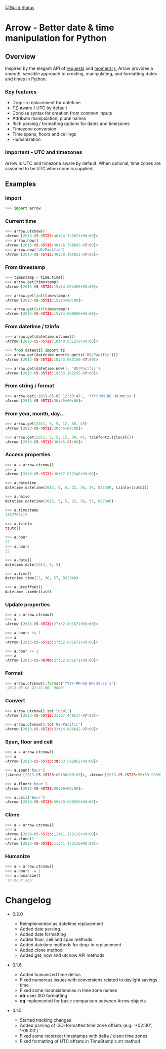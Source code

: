 [![Build Status](https://travis-ci.org/crsmithdev/arrow.png)](https://travis-ci.org/crsmithdev/arrow)
# Arrow - Better date & time manipulation for Python

## Overview

Inspired by the elegant API of [requests](https://github.com/kennethreitz/requests) and [moment.js](https://github.com/timrwood/moment/), Arrow provides a smooth, sensible approach to creating, manipulating, and formatting dates and times in Python.

### Key features

* Drop-in replacement for datetime
* TZ-aware / UTC by default
* Concise syntax for creation from common inputs
* Attribute manipulation, plural names
* Rich parsing / formatting options for dates and timezones
* Timezone conversion
* Time spans, floors and ceilings
* Humanization

### Important - UTC and timezones

Arrow is UTC and timezone aware by default.  When optional, time zones are assumed to be UTC when none is supplied.

## Examples

### Import
```python
>>> import arrow
```

### Current time
```python
>>> arrow.utcnow()
<Arrow [2013-05-05T22:40:24.723023+00:00]>
>>> arrow.now()
<Arrow [2013-05-05T15:40:26.778693-07:00]>
>>> arrow.now('US/Pacific')
<Arrow [2013-05-05T15:40:30.195922-07:00]>
```

### From timestamp

```python
>>> timestamp = time.time()
>>> arrow.get(timestamp)
<Arrow [2013-05-05T22:15:14.864305+00:00]>

>>> arrow.get(int(timestamp))
<Arrow [2013-05-05T22:15:14+00:00]>

>>> arrow.get(str(timestamp))
<Arrow [2013-05-05T22:15:14.860000+00:00]>
```

### From datetime / tzinfo

```python
>>> arrow.get(datetime.utcnow())
<Arrow [2013-05-05T22:18:40.031238+00:00]>

>>> from dateutil import tz
>>> arrow.get(datetime.now(tz.gettz('US/Pacific')))
<Arrow [2013-05-05T15:18:43.063150-07:00]>

>>> arrow.get(datetime.now(), 'US/Pacific')
<Arrow [2013-05-05T15:19:33.262255-07:00]>
```

### From string / format

```python
>>> arrow.get('2013-05-05 12:30:45', 'YYYY-MM-DD HH:mm:ss')
<Arrow [2013-05-05T12:30:45+00:00]>
```

### From year, month, day...

```python
>>> arrow.get(2013, 5, 5, 12, 30, 45)
<Arrow [2013-05-05T12:30:45+00:00]>

>>> arrow.get(2013, 5, 5, 12, 30, 45, tzinfo=tz.tzlocal())
<Arrow [2013-05-05T12:30:45-07:00]>
```

### Access properties

```python
>>> a = arrow.utcnow()
>>> a
<Arrow [2013-05-05T22:36:57.832340+00:00]>

>>> a.datetime
datetime.datetime(2013, 5, 5, 22, 36, 57, 832340, tzinfo=tzutc())

>>> a.naive
datetime.datetime(2013, 5, 5, 22, 36, 57, 832340)

>>> a.timestamp
1367793417

>>> a.tzinfo
tzutc()

>>> a.hour
22
>>> a.hours
22

>>> a.date()
datetime.date(2013, 5, 5)

>>> a.time()
datetime.time(22, 36, 57, 832340)

>>> a.utcoffset()
datetime.timedelta(0)
```

### Update properties

```python
>>> a = arrow.utcnow()
>>> a
<Arrow [2013-05-05T22:27:52.831671+00:00]>

>>> a.hours += 1
>>> a
<Arrow [2013-05-05T23:27:52.831671+00:00]>

>>> a.hour += 1
>>> a
<Arrow [2013-05-06T00:27:52.831671+00:00]>
```

### Format

```python
>>> arrow.utcnow().format('YYYY-MM-DD HH:mm:ss Z')
'2013-05-05 22:31:00 -0000'
```

### Convert

```python
>>> arrow.utcnow().to('local')
<Arrow [2013-05-05T15:33:07.449537-07:00]>

>>> arrow.utcnow().to('US/Pacific')
<Arrow [2013-05-05T15:33:14.060642-07:00]>
```

### Span, floor and ceil

```python
>>> a = arrow.utcnow()
>>> a
<Arrow [2013-05-05T23:08:33.592862+00:00]>

>>> a.span('hour')
(<Arrow [2013-05-05T23:00:00+00:00]>, <Arrow [2013-05-05T23:59:59.999999+00:00]>)

>>> a.floor('hour')
<Arrow [2013-05-05T23:00:00+00:00]>

>>> a.ceil('hour')
<Arrow [2013-05-05T23:59:59.999999+00:00]>
```

### Clone

```python
>>> a = arrow.utcnow()
>>> a
<Arrow [2013-05-05T23:11:41.173136+00:00]>
>>> a.clone()
<Arrow [2013-05-05T23:11:41.173136+00:00]>
```

### Humanize

```python
>>> a = arrow.utcnow()
>>> a.hours -= 1
>>> a.humanize()
'an hour ago'
```

Changelog
=========

* 0.2.0
  * Reimplemented as datetime replacement
  * Added date parsing
  * Added date formatting
  * Added floor, ceil and span methods
  * Added datetime methods for drop-in replacement
  * Added clone method
  * Added get, now and utcnow API methods

* 0.1.6
  * Added humanized time deltas
  * Fixed numerous issues with conversions related to daylight savings time
  * Fixed some inconsistencies in time zone names
  * __str__ uses ISO formatting
  * __eq__ implemented for basic comparison between Arrow objects

* 0.1.5

  * Started tracking changes
  * Added parsing of ISO-formatted time zone offsets (e.g. '+02:30', '-05:00')
  * Fixed some incorrect timestamps with delta / olson time zones
  * Fixed formatting of UTC offsets in TimeStamp's str method

